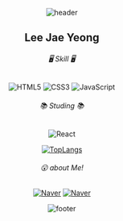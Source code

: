 <p align=center class="has-line-data" data-line-start="0" data-line-end="1"><img src="https://capsule-render.vercel.app/api?type=waving&amp;color=ECDC7A&amp;height=150&amp;section=header" alt="header"></p>

<h2 align=center class="code-line" data-line-start=2 data-line-end=3 >Lee Jae Yeong</h2>

<h6 align=center class="code-line" data-line-start=4 data-line-end=5 >🖥 Skill 🖥</h6>

<p align=center class="has-line-data" data-line-start="5" data-line-end="6">
  <img src="https://img.shields.io/badge/HTML5-E34F26?style=for-the-badge&amp;logo=HTML5&amp;logoColor=white" alt="HTML5"> 
  <img src="https://img.shields.io/badge/CSS3-1572B6?style=for-the-badge&amp;logo=CSS3&amp;logoColor=white" alt="CSS3">
  <img src="https://img.shields.io/badge/JavaScript-F7DF1E?style=for-the-badge&amp;logo=Javascript&amp;logoColor=white" alt="JavaScript">
</p>

<h6 align=center class="code-line" data-line-start=6 data-line-end=7 >📚 Studing 📚</h6>

<p align=center class="has-line-data" data-line-start="7" data-line-end="8">
  <img align=center src="https://img.shields.io/badge/React-61DAFB?style=for-the-badge&amp;logo=React&amp;logoColor=white" alt="React">
</p>
<p align=center class="has-line-data" data-line-start="10" data-line-end="11">
  <a href="https://github.com/Jae0o/github-readme-stats"><img src="https://github-readme-stats.vercel.app/api/top-langs/?username=Jae0o&amp;layout=compact" alt="TopLangs"></a></p>
  
<h6 align=center class="code-line" data-line-start=12 data-line-end="13">😮 about Me!</h6>

<p align=center class="has-line-data" data-line-start="13" data-line-end="14">
  <a href="https://blog.naver.com/leey153"><img src="https://img.shields.io/badge/Naver-03C75A?style=platstic-square&amp;logo=Naver&amp;logoColor=white" alt="Naver"></a>
  <a href="https://www.instagram.com/jae_0o_/"><img src="https://img.shields.io/badge/Instagram-E4405F?style=platstic-square&amp;logo=Instagram&amp;logoColor=white" alt="Naver"></a>
</p>

<p align=center class="has-line-data" data-line-start="15" data-line-end="16">
  <img src="https://capsule-render.vercel.app/api?type=waving&amp;color=ECDC7A&amp;height=150&amp;section=footer" alt="footer">
</p>
